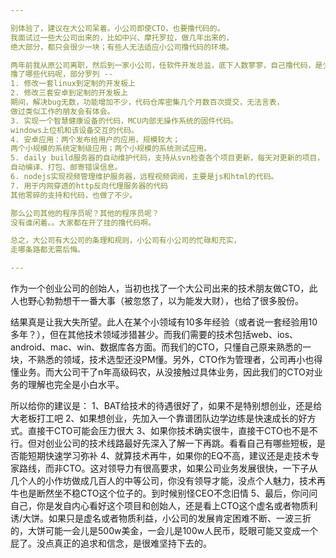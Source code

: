 ```yaml
---

别体验了，建议在大公司呆着。小公司即使CTO，也要撸代码的。
我面试过一些大公司出来的，比如中兴、摩托罗拉，做几年出来的，
绝大部分，都只会很少一块；有些人无法适应小公司撸代码的环境。

两年前我从原公司离职，然后到一家小公司，任软件开发总监，底下人数寥寥，自己撸代码，是少不了的。 
撸了哪些代码呢，部分罗列 --
1. 修改一套linux到定制的开发板上
2. 修改三套安卓到定制的开发板上
期间，解决bug无数，功能增加不少，代码仓库密集几个月数百次提交，无法言表，
做过类似工作的朋友会有体会。
3. 实现一个智慧健康设备的代码，MCU内部无操作系统的固件代码。
windows上位机和该设备交互的代码。
4. 安卓应用：两个发布给用户的应用，规模较大；
两个小规模的系统定制级应用；两个小规模的系统测试应用。
5. daily build服务器的自动维护代码，支持从svn检查各个项目更新，每天对更新的项目，
自动编译、打包、邮寄错误信息。
6. nodejs实现视频管理维护服务器，远程视频调阅，主要是js和html的代码。
7. 用于内网穿透的http反向代理服务器的代码
其他零碎的支持和代码，也做了不少。

那么公司其他的程序员呢？其他的程序员呢？
没有谁闲着。。大家都在开了挂的撸代码啊。

总之，大公司有大公司的条理和规则，小公司有小公司的忙碌和充实，
走哪条路都无需后悔。

---
```


作为一个创业公司的创始人，当初也找了一个大公司出来的技术朋友做CTO，此人也野心勃勃想干一番大事（被忽悠了，以为能发大财），也给了很多股份。

结果真是让我大失所望。此人在某个小领域有10多年经验（或者说一套经验用10多年？），但在其他技术领域涉猎甚少。而我们需要的技术包括web、ios、android、mac、win、数据库各方面。而我们的CTO，只懂自己原来熟悉的一块，不熟悉的领域，技术选型还没PM懂。另外，CTO作为管理者，公司再小也得懂业务。而大公司干了n年高级码农，从没接触过具体业务，因此我们的CTO对业务的理解也完全是小白水平。

所以给你的建议是：
1、BAT给技术的待遇很好了，如果不是特别想创业，还是给大老板打工吧
2、如果想创业，先加入一个靠谱团队边学边练是快速成长的好方式。直接干CTO可能会压力很大
3、如果你技术确实很牛，直接干CTO也不是不行。但对创业公司的技术线路最好先深入了解一下再跳。看看自己有哪些短板，是否能短期快速学习弥补
4、就算技术再牛，如果你的EQ不高，建议还是走技术专家路线，而非CTO。这对领导力有很高要求，如果公司业务发展很快，一下子从几个人的小作坊做成几百人的中等公司，你没有领导才能，没点个人魅力，技术再牛也是断然坐不稳CTO这个位子的。到时候别怪CEO不念旧情
5、最后，你问问自己，你是发自内心看好这个项目和创始人，还是看上CTO这个虚名或者物质利诱/大饼。如果只是虚名或者物质利益，小公司的发展肯定困难不断、一波三折的，大饼可能一会儿是500w美金，一会儿是100w人民币，眨眼可能又变成一个屁了。没点真正的追求和信念，是很难坚持下去的。